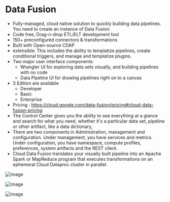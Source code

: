 # Data Fusion

- Fully-managed, cloud native solution to quickly building data pipelines. You need to create an instance of Data Fusion. 
- Code free, Drag-n-drop ETL/ELT development tool
- 150+ preconfigured connectors & transformations
- Built with Open-source CDAP
- extensible: This includes the ability to templatize pipelines, create conditional triggers, and manage and templatize plugins.
- Two major user interface components:
  - Wrangler UI for exploring data sets visually, and building pipelines with no code
  - Data Pipeline UI for drawing pipelines right on to a canvas
- 3 Edition are available
  - Developer
  - Basic
  - Enterprise
- Pricing : https://cloud.google.com/data-fusion/pricing#cloud-data-fusion-pricing
- The Control Center gives you the ability to see everything at a glance and search for what you need, whether it's a particular data set, pipeline or other artifact, like a data dictionary, 
- There are two components in Administration, management and configuration. Under management, you have services and metrics. Under configuration, you have namespace, compute profiles, preferences, system artifacts and the REST client.
- Cloud Data Fusion translates your visually built pipeline into an Apache Spark or MapReduce program that executes transformations on an ephemeral Cloud Dataproc cluster in parallel. 


![image](https://user-images.githubusercontent.com/19702456/224944491-d5b1378c-aa7c-4129-b743-007806c41e20.png)

![image](https://github.com/user-attachments/assets/c5a03c82-0271-4ebf-993a-f9b02bc42faa)

![image](https://github.com/user-attachments/assets/fe34b11d-bd59-44bb-87c5-65b35af1f7be)
